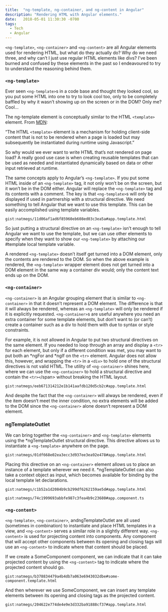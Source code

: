 ```yaml
---
title:  "ng-template, ng-container, and ng-content in Angular"
description: "Rendering HTML with Angular elements."
date:   2018-05-01 11:30:30 -0700
tags: 
  - Tech
  - Angular
---
```


<span class="code">`<ng-template>`</span>, <span class="code">`<ng-container>`</span> and <span class="code">`<ng-content>`</span> are all Angular elements used for rendering HTML, but what do they actually do? Why do we need three, and why can’t I just use regular HTML elements like divs? I’ve been burned and confused by these elements in the past so I endeavoured to try to understand the reasoning behind them.

### `<ng-template>`

Ever seen <span class="code">`<ng-template>`</span>s in a code base and thought they looked cool, so you put some HTML into one to try to look cool too, only to be completely baffled by why it wasn’t showing up on the screen or in the DOM? Only me? Cool...

The ng-template element is conceptually similar to the HTML <span class="code">`<template>`</span> element. From [MDN](https://developer.mozilla.org/en-US/docs/Web/HTML/Element/template):

“The HTML `<template>` element is a mechanism for holding client-side content that is not to be rendered when a page is loaded but may subsequently be instantiated during runtime using Javascript.”

So why would we ever want to write HTML that’s not rendered on page load? A really good use case is when creating reusable templates that can be used as needed and instantiated dynamically based on data or other input retrieved at runtime. 

The same concepts apply to Angular’s <span class="code">`<ng-template>`</span>. If you put some HTML inside of an <span class="code">`<ng-template>`</span> tag, it not only won’t be on the screen, but it won’t be in the DOM either. Angular will replace the <span class="code">`<ng-template>`</span> tag and its contents with a comment. The key is that <span class="code">`<ng-template>`</span>s will only be displayed if used in partnership with a structural directive. We need something to tell Angular that we want to use this template. This can be easily accomplished using template variables.

`gist:natmegs/11d06af1ad6f85960eb608ed03c3ea5a#app.template.html`

<script src="https://gist.github.com/natmegs/11d06af1ad6f85960eb608ed03c3ea5a.js"></script>

So just putting a structural directive on an <span class="code">`<ng-template>`</span> isn’t enough to tell Angular we want to use the template, but we can use other elements to specify when they want to show our <span class="code">`<ng-template>`</span> by attaching our <span class="code">#template</span> local template variable.

A rendered <span class="code">`<ng-template>`</span> doesn’t itself get turned into a DOM element, only the contents are rendered to the DOM. So when the above example is rendered, the <span class="code">`<ng-template>`</span> wrapper element does not get turned into a DOM element in the same way a container div would; only the content text ends up on the DOM.

### `<ng-container>`

<span class="code">`<ng-container>`</span> is an Angular grouping element that is similar to <span class="code">`<ng-container>`</span> in that it doesn’t represent a DOM element. The difference is that it will always be rendered, whereas an <span class="code">`<ng-template>`</span> will only be rendered if it is explicitly requested. <span class="code">`<ng-container>`</span>s are useful anywhere you need an extra container for some template elements, but don’t want to (or can’t) create a container such as a div to hold them with due to syntax or style constraints.

For example, it is not allowed in Angular to put two structural directives on the same element. If you needed to loop through an array and display a <span class="code">`<tr>`</span> for each element, but only if a different condition was met, you may want to put both an *ngFor and *ngIf on the <span class="code">`<tr>`</span> element. Angular does not allow this, however, and wrapping the <span class="code">`<tr>`</span> in a <span class="code">`<div>`</span> to hold one of the structural directives is not valid HTML. The utility of <span class="code">`<ng-container>`</span> shines here, where we can use the <span class="code">`<ng-container>`</span> to hold a structural directive and contain the <span class="code">`<tr><`/span> without breaking the HTML layout.

`gist:natmegs/eeb671314212e1b141aafdb120d5cb2c#app.template.html`

<script src="https://gist.github.com/natmegs/eeb671314212e1b141aafdb120d5cb2c.js"></script>

And despite the fact that the <span class="code">`<ng-container>`</span> will always be rendered, even if the item doesn’t meet the inner condition, no extra elements will be added to the DOM since the <span class="code">`<ng-container>`</span> alone doesn’t represent a DOM element.

### ngTemplateOutlet

We can bring together the <span class="code">`<ng-container>`</span> and <span class="code">`<ng-template>`</span> elements using the <span class="code">*ngTemplateOutlet</span> structural directive. This directive allows us to instantiate a <span class="code">`<ng-template>`</span> anywhere on the page.

`gist:natmegs/01df668e02ea3ecc3d937ee3ea92e478#app.template.html`

<script src="https://gist.github.com/natmegs/01df668e02ea3ecc3d937ee3ea92e478.js"></script>

Placing this directive on an <span class="code">`<ng-container>`</span> element allows us to place an instance of a template wherever we need it. <span class="code">*ngTemplateOutlet</span> can also take a context object as input, which becomes available for binding by the local template let declarations.

`gist:natmegs/c1b52a1d2084b9cb299df6262159ae5d#app.template.html`

`gist:natmegs/74c1999693abbfe987c3fea4b9c23680#app.component.ts`

<script src="https://gist.github.com/natmegs/c1b52a1d2084b9cb299df6262159ae5d.js"></script>

<script src="https://gist.github.com/natmegs/74c1999693abbfe987c3fea4b9c23680.js"></script>


### `<ng-content>`

<span class="code">`<ng-template>`</span>, <span class="code">`<ng-container>`</span>, and<span class="code">ngTemplateOutlet</span> are all used (sometimes in combination) to instantiate and place HTML templates in a view, and <span class="code">`<ng-content>`</span> serves a similar role in a slightly different way. <span class="code">`<ng-content>`</span> is used for projecting content into components. Any component that will accept other components between its opening and closing tags will use an <span class="code">`<ng-content>`</span> to indicate where that content should be placed.

If we create a SomeComponent component, we can indicate that it can take projected content by using the <span class="code">`<ng-content>`</span> tag to indicate where the projected content should go.

`gist:natmegs/b378834479a4b4db7a063e6943032dbe#some-component.template.html`

<script src="https://gist.github.com/natmegs/b378834479a4b4db7a063e6943032dbe.js"></script>

And then wherever we use SomeComponent, we can insert any template elements between its opening and closing tags as the projected content.

`gist:natmegs/204622e774de4e9e3d332ba91888cf37#app.template.html`

<script src="https://gist.github.com/natmegs/204622e774de4e9e3d332ba91888cf37.js"></script>
